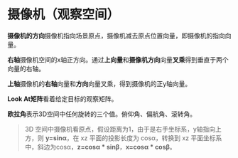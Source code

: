 # 摄像机（观察空间）

**摄像机的方向**摄像机指向场景原点，摄像机减去原点位置向量，即摄像机的指向向量。

**右轴**摄像机空间的x轴正方向。通过**上向量**和**摄像机方向**向量**叉乘**得到垂直于两个向量的右轴。

**上轴**摄像机的**右轴**向量和**方向**向量叉乘，得到摄像机的正y轴向量。

**Look At矩阵**看着给定目标的观察矩阵。

**欧拉角**表示3D空间中任何旋转的三个值。俯仰角、偏航角、滚转角。

> 3D 空间中摄像机看原点，假设距离为1，由于是右手坐标系，y轴指向上方，则 **y=sinα**，在 xz 平面的投影长度为 cosα，转换到 xz 平面坐标系中，斜边为cosα，**z=cosα * sinβ**，**x=cosα * cosβ**。
